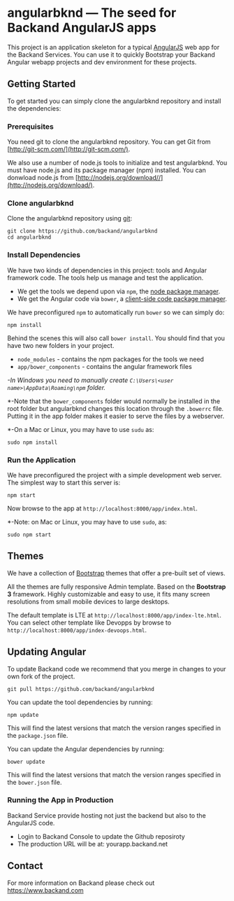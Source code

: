 # angularbknd — The seed for Backand AngularJS apps

This project is an application skeleton for a typical [AngularJS](http://angularjs.org/) web app for the Backand Services.
You can use it to quickly Bootstrap your Backand Angular webapp projects and dev environment for these
projects.


## Getting Started

To get started you can simply clone the angularbknd repository and install the dependencies:

### Prerequisites

You need git to clone the angularbknd repository. You can get Git from
[http://git-scm.com/](http://git-scm.com/).

We also use a number of node.js tools to initialize and test angularbknd. You must have node.js and its package manager (npm) installed.  You can donwload node.js from [http://nodejs.org/download//](http://nodejs.org/download/).

### Clone angularbknd

Clone the angularbknd repository using [git][git]:

```
git clone https://github.com/backand/angularbknd
cd angularbknd
```

### Install Dependencies

We have two kinds of dependencies in this project: tools and Angular framework code. The tools help us manage and test the application.

* We get the tools we depend upon via `npm`, the [node package manager][npm].
* We get the Angular code via `bower`, a [client-side code package manager][bower].

We have preconfigured `npm` to automatically run `bower` so we can simply do:

```
npm install
```

Behind the scenes this will also call `bower install`.  You should find that you have two new folders in your project.

* `node_modules` - contains the npm packages for the tools we need
* `app/bower_components` - contains the angular framework files

*-In Windows you need to manually create `C:\Users\<user name>\AppData\Roaming\npm` folder.*

*-Note that the `bower_components` folder would normally be installed in the root folder but angularbknd changes this location through the `.bowerrc` file.  Putting it in the app folder makes it easier to serve the files by a webserver.

*-On a Mac or Linux, you may have to use `sudu` as:
```
sudo npm install
```


### Run the Application

We have preconfigured the project with a simple development web server.  The simplest way to start this server is:

```
npm start
```

Now browse to the app at `http://localhost:8000/app/index.html`.

*-Note: on Mac or Linux, you may have to use `sudo`, as:

```
sudo npm start
```
## Themes

We have a collection of [Bootstrap](https://www.backand.com/bootstrap-theme) themes that offer a pre-built set of views.

All the themes are fully responsive Admin template. Based on the **Bootstrap 3** framework. Highly customizable and easy to use, it fits many screen resolutions from small mobile devices to large desktops.

The default template is LTE at `http://localhost:8000/app/index-lte.html`.
You can select other template like Devopps by browse to `http://localhost:8000/app/index-devoops.html`.


## Updating Angular

To update Backand code we recommend that you merge in changes to your own fork of the project.
```
git pull https://github.com/backand/angularbknd
```
You can update the tool dependencies by running:

```
npm update
```

This will find the latest versions that match the version ranges specified in the `package.json` file.

You can update the Angular dependencies by running:

```
bower update
```

This will find the latest versions that match the version ranges specified in the `bower.json` file.


### Running the App in Production

Backand Service provide hosting not just the backend but also to the AngularJS code.
- Login to Backand Console to update the Github reposiroty
- The production URL will be at: yourapp.backand.net



## Contact

For more information on Backand please check out https://www.backand.com

[git]: http://git-scm.com/
[bower]: http://bower.io
[npm]: https://www.npmjs.org/
[node]: http://nodejs.org
